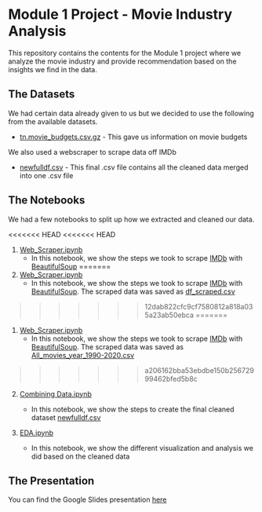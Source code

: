 # Module 1 Project - Movie Industry Analysis

This repository contains the contents for the Module 1 project where we analyze the movie industry and provide recommendation based on the insights we find in the data. 

## The Datasets

We had certain data already given to us but we decided to use the following from the available datasets.

* [tn.movie_budgets.csv.gz](https://github.com/corneth/project1/blob/master/Notebooks/tn.movie_budgets.csv.gz)  -  This gave us information on movie budgets

We also used a webscraper to scrape data off IMDb

* [newfulldf.csv](https://github.com/corneth/project1/blob/master/Notebooks/newfulldf.csv)  -  This final .csv file contains all the cleaned data merged into one .csv file


## The Notebooks

We had a few notebooks to split up how we extracted and cleaned our data.

<<<<<<< HEAD
<<<<<<< HEAD
1. [Web_Scraper.ipynb](https://github.com/corneth/project1/blob/master/Notebooks/Full_IMDb_database.ipynb)
	* In this notebook, we show the steps we took to scrape [IMDb](https://www.imdb.com/) with [BeautifulSoup](https://www.crummy.com/software/BeautifulSoup/bs4/doc/)
=======
1. [Web_Scraper.ipynb](https://github.com/corneth/project1/blob/master/Notebooks/Web_Scraper.ipynb)
	* In this notebook, we show the steps we took to scrape [IMDb](https://www.imdb.com/) with [BeautifulSoup](https://www.crummy.com/software/BeautifulSoup/bs4/doc/). The scraped data was saved as [df_scraped.csv](https://github.com/snaik21352/project1/blob/master/df_scraped.csv)
>>>>>>> 12dab822cfc9cf7580812a818a035a23ab50ebca
=======
1. [Web_Scraper.ipynb](https://github.com/snaik21352/project1/blob/master/Notebooks/Web_Scraper.ipynb)
	* In this notebook, we show the steps we took to scrape [IMDb](https://www.imdb.com/) with [BeautifulSoup](https://www.crummy.com/software/BeautifulSoup/bs4/doc/). The scraped data was saved as [All_movies_year_1990-2020.csv](https://github.com/snaik21352/project1/blob/master/All_movies_year_1990-2020.csv)
>>>>>>> a206162bba53ebdbe150b25672999462bfed5b8c

2. [Combining Data.ipynb](https://github.com/corneth/project1/blob/master/Notebooks/Combining%20Data.ipynb)
	* In this notebook, we show the steps to create the final cleaned dataset [newfulldf.csv](https://github.com/corneth/project1/blob/master/Notebooks/newfulldf.csv)

3. [EDA.ipynb](https://github.com/corneth/project1/blob/master/Notebooks/EDA.ipynb)
	* In this notebook, we show the different visualization and analysis we did based on the cleaned data


## The Presentation

You can find the Google Slides presentation [here](https://github.com/corneth/project1/blob/master/Mod_1_Proj_IMDB_Main_FINAL)